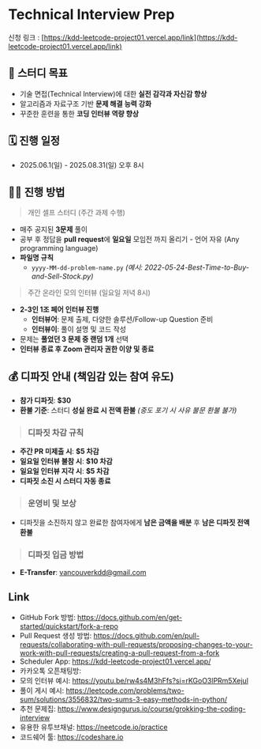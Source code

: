 # Technical Interview Prep

신청 링크 : [https://kdd-leetcode-project01.vercel.app/link](https://kdd-leetcode-project01.vercel.app/link)

## 📝 스터디 목표

- 기술 면접(Technical Interview)에 대한 **실전 감각과 자신감 향상**
- 알고리즘과 자료구조 기반 **문제 해결 능력 강화**
- 꾸준한 훈련을 통한 **코딩 인터뷰 역량 향상**

## 🗓️ 진행 일정

- 2025.06.1(일) - 2025.08.31(일) 오후 8시

##  👨‍💻 진행 방법

> 개인 셀프 스터디 (주간 과제 수행)

- 매주 공지된 **3문제** 풀이
- 공부 후 정답을 **pull request**에 **일요일** 모임전 까지 올리기 - 언어 자유 (Any programming language)
- **파일명 규칙**
  - `yyyy-MM-dd-problem-name.py`
    *(예시: 2022-05-24-Best-Time-to-Buy-and-Sell-Stock.py)*

> 주간 온라인 모의 인터뷰 (일요일 저녁 8시)

- **2-3인 1조 페어 인터뷰 진행**
  - **인터뷰어**: 문제 출제, 다양한 솔루션/Follow-up Question 준비
  - **인터뷰이**: 풀이 설명 및 코드 작성
- 문제는 **풀었던 3 문제 중 랜덤 1개** 선택
- **인터뷰 종료 후 Zoom 관리자 권한 이양 및 종료**

## 💰 디파짓 안내 (책임감 있는 참여 유도)

- **참가 디파짓**: **$30**
- **환불 기준**: 스터디 **성실 완료 시 전액 환불** 
    *(중도 포기 시 사유 불문 환불 불가)*
> ### **디파짓 차감 규칙**

- **주간 PR 미제출 시**: **$5 차감**
- **일요일 인터뷰 불참 시**: **$10 차감**
- **일요일 인터뷰 지각 시**: **$5 차감**
- **디파짓 소진 시 스터디 자동 종료**

> ### **운영비 및 보상**
- 디파짓을 소진하지 않고 완료한 참여자에게 **남은 금액을 배분** 후
    **남은 디파짓 전액 환불**

>### **디파짓 입금 방법**
- **E-Transfer**: [vancouverkdd@gmail.com](mailto:vancouverkdd@gmail.com)

## Link
- GitHub Fork 방법: https://docs.github.com/en/get-started/quickstart/fork-a-repo  
- Pull Request 생성 방법: https://docs.github.com/en/pull-requests/collaborating-with-pull-requests/proposing-changes-to-your-work-with-pull-requests/creating-a-pull-request-from-a-fork
- Scheduler App: https://kdd-leetcode-project01.vercel.app/
- 카카오톡 오픈채팅방: 
- 모의 인터뷰 예시: https://youtu.be/rw4s4M3hFfs?si=rKGoO3lPRm5Xejul  
- 풀이 게시 예시: https://leetcode.com/problems/two-sum/solutions/3556832/two-sums-3-easy-methods-in-python/
- 추천 문제집: https://www.designgurus.io/course/grokking-the-coding-interview
- 유용한 유투브채널: https://neetcode.io/practice
- 코드쉐어 툴: https://codeshare.io

